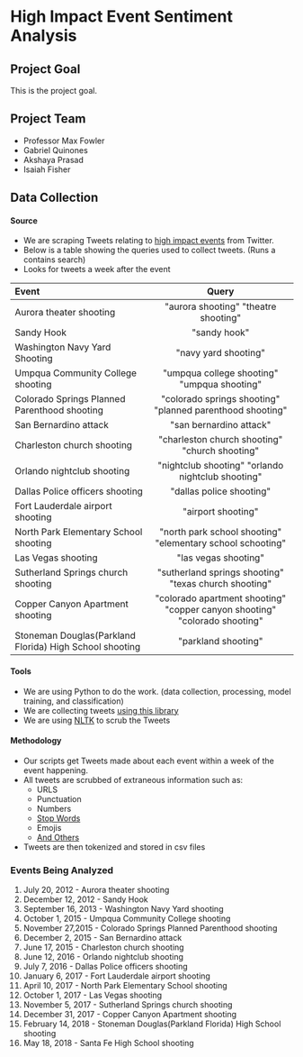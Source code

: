 # High Impact Event Sentiment Analysis

## Project Goal
This is the project goal.

## Project Team
- Professor Max Fowler
- Gabriel Quinones
- Akshaya Prasad
- Isaiah Fisher

## Data Collection
#### Source
- We are scraping Tweets relating to [high impact events](#events-being-analyzed) from Twitter.
- Below is a table showing the queries used to collect tweets. (Runs a contains search)
- Looks for tweets a week after the event

|                          Event                          | Query                                                           |
|:-------------------------------------------------------|:----------------------------------------------------------------:|
| Aurora theater shooting                                 | "aurora shooting"  "theatre shooting"                           |
| Sandy Hook                                              | "sandy hook"                                                    |
| Washington Navy Yard Shooting                           | "navy yard shooting"                                            |
| Umpqua Community College shooting                       | "umpqua college shooting"  "umpqua shooting"                    |
| Colorado Springs Planned Parenthood shooting            | "colorado springs shooting"  "planned parenthood shooting"      |
| San Bernardino attack                                   | "san bernardino attack"                                         |
| Charleston church shooting                              | "charleston church shooting"  "church shooting"                 |
| Orlando nightclub shooting                              | "nightclub shooting"  "orlando nightclub shooting"              |
| Dallas Police officers shooting                         | "dallas police shooting"                                        |
| Fort Lauderdale airport shooting                        | "airport shooting"                                              |
| North Park Elementary School shooting                   | "north park school shooting"  "elementary school schooting"     |
| Las Vegas shooting                                      | "las vegas shooting"                                            |
| Sutherland Springs church shooting                      | "sutherland springs shooting"  "texas church shooting"          |
| Copper Canyon Apartment shooting                        | "colorado apartment shooting"  "copper canyon shooting" "colorado shooting" |
| Stoneman Douglas(Parkland Florida) High School shooting | "parkland shooting"                                             | |Santa Fe High School shooting                           | "santa fe shooting"                                               

#### Tools
- We are using Python to do the work. (data collection, processing, model training, and classification)
- We are collecting tweets [using this library](https://github.com/Jefferson-Henrique/GetOldTweets-python)
- We are using [NLTK](https://www.nltk.org/) to scrub the Tweets
#### Methodology
- Our scripts get Tweets made about each event within a week of the event happening.
- All tweets are scrubbed of extraneous information such as:
  - URLS
  - Punctuation
  - Numbers
  - [Stop Words](https://gist.github.com/sebleier/554280)
  - Emojis
  - [And Others](https://pypi.org/project/tweet-preprocessor/)
- Tweets are then tokenized and stored in csv files

### Events Being Analyzed
1. July 20, 2012 - Aurora theater shooting
2. December 12, 2012 - Sandy Hook
3. September 16, 2013 - Washington Navy Yard shooting
4. October 1, 2015 - Umpqua Community College shooting
5. November 27,2015 - Colorado Springs Planned Parenthood shooting
6. December 2, 2015 - San Bernardino attack
7. June 17, 2015 - Charleston church shooting
8. June 12, 2016 - Orlando nightclub shooting
9. July 7, 2016 - Dallas Police officers shooting
10. January 6, 2017 - Fort Lauderdale airport shooting
11. April 10, 2017 - North Park Elementary School shooting
12. October 1, 2017 - Las Vegas shooting
13. November 5, 2017 - Sutherland Springs church shooting
14. December 31, 2017 - Copper Canyon Apartment shooting
15. February 14, 2018 - Stoneman Douglas(Parkland Florida) High School shooting
16. May 18, 2018 - Santa Fe High School shooting

